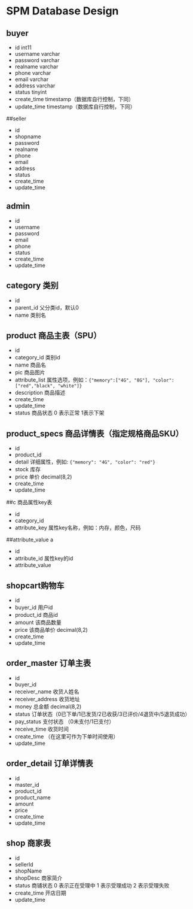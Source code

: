 # SPM Database Design

## buyer

- id int11
- username varchar
- password varchar
- realname varchar 
- phone varchar
- email varchar
- address varchar
- status tinyint
- create_time timestamp（数据库自行控制，下同）
- update_time timestamp（数据库自行控制，下同）

##seller 

- id
- shopname
- password
- realname
- phone
- email
- address
- status
- create_time
- update_time

## admin

- id
- username
- password
- email
- phone
- status
- create_time
- update_time

## category 类别

- id 
- parent_id 父分类id，默认0
- name 类别名

## product 商品主表（SPU）

- id
- category_id 类别id
- name 商品名
- pic 商品图片
- attribute_list 属性选项，例如：`{"memory":["4G", "8G"], "color":["red","black", "white"]}`
- description 商品描述
- create_time
- update_time
- status 商品状态 0 表示正常 1表示下架

## product_specs 商品详情表（指定规格商品SKU）

- id
- product_id
- detail 详细属性，例如: `{"memory": "4G", "color": "red"}`
- stock 库存
- price 单价 decimal(8,2)
- create_time
- update_time

##c 商品属性key表

- id
- category_id
- attribute_key 属性key名称，例如：内存，颜色，尺码

##attribute_value a

- id
- attribute_id 属性key的id
- attribute_value

## shopcart购物车

- id
- buyer_id 用户id
- product_id 商品id
- amount 该商品数量
- price 该商品单价 decimal(8,2)
- create_time
- update_time

## order_master 订单主表

- id
- buyer_id
- receiver_name 收货人姓名
- receiver_address 收货地址
- money 总金额 decimal(8,2)
- status 订单状态（0已下单/1已发货/2已收获/3已评价/4退货中/5退货成功）
- pay_status 支付状态 （0未支付/1已支付）
- receive_time 收货时间
- create_time （在这里可作为下单时间使用）
- update_time

## order_detail 订单详情表

- id
- master_id
- product_id
- product_name
- amount 
- price
- create_time
- update_time

## shop 商家表
- id
- sellerId
- shopName
- shopDesc 商家简介
- status 商铺状态 0 表示正在受理中 1 表示受理成功 2 表示受理失败
- create_time   开店日期
- update_time
